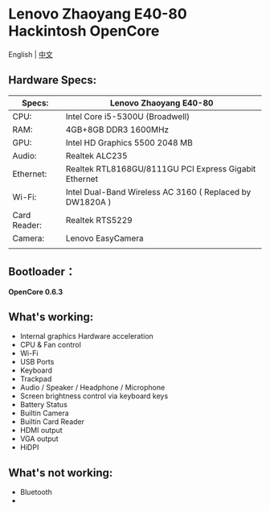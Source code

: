 # Lenovo Zhaoyang E40-80 Hackintosh OpenCore



English | [中文](README-zh.md)



## Hardware Specs:

| Specs:       | Lenovo Zhaoyang E40-80                                   |
| ------------ | -------------------------------------------------------- |
| CPU:         | Intel Core i5-5300U (Broadwell)                          |
| RAM:         | 4GB+8GB DDR3 1600MHz                                     |
| GPU:         | Intel HD Graphics 5500 2048 MB                           |
| Audio:       | Realtek ALC235                                           |
| Ethernet:    | Realtek RTL8168GU/8111GU PCI Express Gigabit Ethernet    |
| Wi-Fi:       | Intel Dual-Band Wireless AC 3160 ( Replaced by DW1820A ) |
| Card Reader: | Realtek RTS5229                                          |
| Camera:      | Lenovo EasyCamera                                        |
|              |                                                          |



## Bootloader：

**OpenCore 0.6.3**



## What's working:

- Internal graphics Hardware acceleration
- CPU & Fan control
- Wi-Fi 
- USB Ports
- Keyboard
- Trackpad
- Audio / Speaker / Headphone / Microphone
- Screen brightness control via keyboard keys
- Battery Status
- Builtin Camera
- Builtin Card Reader
- HDMI output
- VGA output
- HiDPI



## What's not working:

- Bluetooth 
- 



